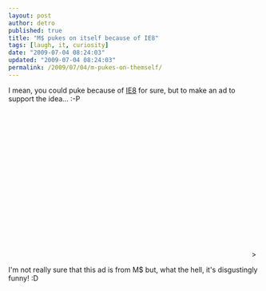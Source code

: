 ```yaml
---
layout: post
author: detro
published: true
title: "M$ pukes on itself because of IE8"
tags: [laugh, it, curiosity]
date: "2009-07-04 08:24:03"
updated: "2009-07-04 08:24:03"
permalink: /2009/07/04/m-pukes-on-themself/
---
```


I mean, you could puke because of <a href="http://www.microsoft.com/windows/internet-explorer/default.aspx">IE8</a> for sure, but to make an ad to support the idea... :-P

<div align="center">
<object width="480" height="295"><param name="movie" value="http://www.youtube.com/v/3HiIHV14A-c&hl=en&fs=1&"></param><param name="allowFullScreen" value="true"></param><param name="allowscriptaccess" value="always"></param><embed src="http://www.youtube.com/v/3HiIHV14A-c&hl=en&fs=1&" type="application/x-shockwave-flash" allowscriptaccess="always" allowfullscreen="true" width="480" height="295"></embed></object>>
</div>

I'm not really sure that this ad is from M$ but, what the hell, it's disgustingly funny! :D
